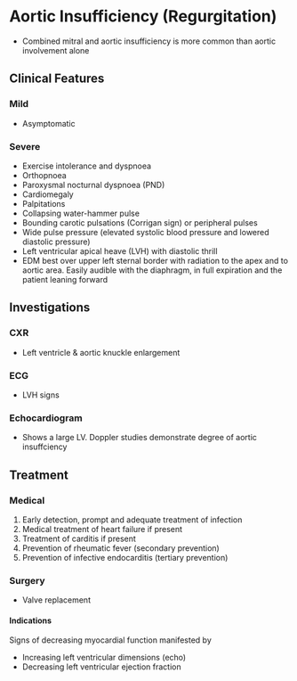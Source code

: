 # Aortic Insufficiency (Regurgitation)

- Combined mitral and aortic insufficiency is more common than aortic involvement alone

## Clinical Features

### Mild

- Asymptomatic

### Severe

- Exercise intolerance and dyspnoea
- Orthopnoea
- Paroxysmal nocturnal dyspnoea (PND)
- Cardiomegaly
- Palpitations
- Collapsing water-hammer pulse
- Bounding carotic pulsations (Corrigan sign) or peripheral pulses
- Wide pulse pressure (elevated systolic blood pressure and lowered diastolic pressure)
- Left ventricular apical heave (LVH) with diastolic thrill
- EDM best over upper left sternal border with radiation to the apex and to aortic area. Easily audible with the diaphragm, in full expiration and the patient leaning forward

## Investigations

### CXR

- Left ventricle & aortic knuckle enlargement

### ECG

- LVH signs

### Echocardiogram

- Shows a large LV. Doppler studies demonstrate degree of aortic insuffciency

## Treatment

### Medical

1. Early detection, prompt and adequate treatment of infection
1. Medical treatment of heart failure if present
1. Treatment of carditis if present
1. Prevention of rheumatic fever (secondary prevention)
1. Prevention of infective endocarditis (tertiary prevention)

### Surgery

- Valve replacement

#### Indications

Signs of decreasing myocardial function manifested by

- Increasing left ventricular dimensions (echo)
- Decreasing left ventricular ejection fraction
